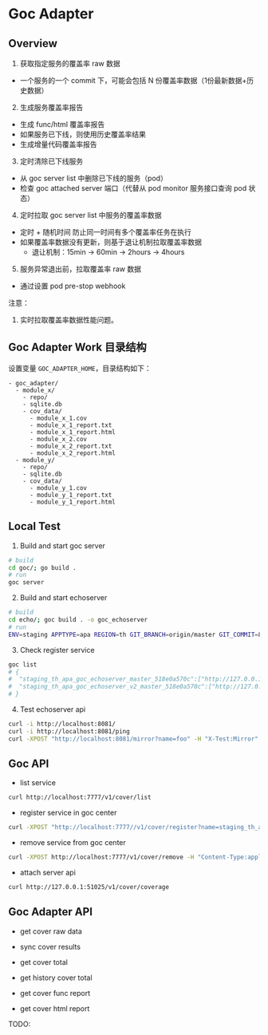 # Goc Adapter

## Overview

1. 获取指定服务的覆盖率 raw 数据
  - 一个服务的一个 commit 下，可能会包括 N 份覆盖率数据（1份最新数据+历史数据）

2. 生成服务覆盖率报告
  - 生成 func/html 覆盖率报告
  - 如果服务已下线，则使用历史覆盖率结果
  - 生成增量代码覆盖率报告

3. 定时清除已下线服务
  - 从 goc server list 中删除已下线的服务（pod）
  - 检查 goc attached server 端口（代替从 pod monitor 服务接口查询 pod 状态）

4. 定时拉取 goc server list 中服务的覆盖率数据
  - 定时 + 随机时间 防止同一时间有多个覆盖率任务在执行
  - 如果覆盖率数据没有更新，则基于退让机制拉取覆盖率数据
    - 退让机制：15min -> 60min -> 2hours -> 4hours

5. 服务异常退出前，拉取覆盖率 raw 数据
  - 通过设置 pod pre-stop webhook

注意：

1. 实时拉取覆盖率数据性能问题。

## Goc Adapter Work 目录结构

设置变量 `GOC_ADAPTER_HOME`，目录结构如下：

```text
- goc_adapter/
  - module_x/
    - repo/
    - sqlite.db
    - cov_data/
      - module_x_1.cov
      - module_x_1_report.txt
      - module_x_1_report.html
      - module_x_2.cov
      - module_x_2_report.txt
      - module_x_2_report.html
  - module_y/
    - repo/
    - sqlite.db
    - cov_data/
      - module_y_1.cov
      - module_y_1_report.txt
      - module_y_1_report.html
```

## Local Test

1. Build and start goc server

```sh
# build
cd goc/; go build .
# run
goc server
```

2. Build and start echoserver

```sh
# build
cd echo/; goc build . -o goc_echoserver
# run
ENV=staging APPTYPE=apa REGION=th GIT_BRANCH=origin/master GIT_COMMIT=845820727e ./goc_echoserver
```

3. Check register service

```sh
goc list
# {
#  "staging_th_apa_goc_echoserver_master_518e0a570c":["http://127.0.0.1:49970","http://127.0.0.1:51007"],
#  "staging_th_apa_goc_echoserver_v2_master_518e0a570c":["http://127.0.0.1:51025"]
# }
```

4. Test echoserver api

```sh
curl -i http://localhost:8081/
curl -i http://localhost:8081/ping
curl -XPOST "http://localhost:8081/mirror?name=foo" -H "X-Test:Mirror" -d 'hello' | jq .
```

## Goc API

- list service

```sh
curl http://localhost:7777/v1/cover/list
```

- register service in goc center

```sh
curl -XPOST "http://localhost:7777//v1/cover/register?name=staging_th_apa_goc_echoserver_v1&address=http://127.0.0.1:49971"
```

- remove service from goc center

```sh
curl -XPOST http://localhost:7777/v1/cover/remove -H "Content-Type:application/json" -d '{"service":["staging_th_apa_goc_echoserver_v1"]}'
```

- attach server api

```sh
curl http://127.0.0.1:51025/v1/cover/coverage
```

## Goc Adapter API

- get cover raw data

- sync cover results

- get cover total

- get history cover total

- get cover func report

- get cover html report

TODO:


